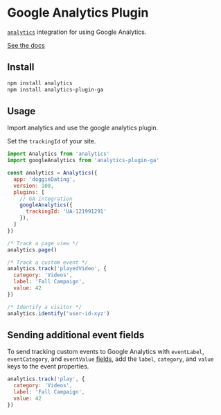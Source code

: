 # Google Analytics Plugin

[`analytics`](https://www.npmjs.com/package/analytics) integration for using Google Analytics.

[See the docs](https://getanalytics.io/plugins/google-analytics/)

## Install

```bash
npm install analytics
npm install analytics-plugin-ga
```

## Usage

Import analytics and use the google analytics plugin.

Set the `trackingId` of your site.

```js
import Analytics from 'analytics'
import googleAnalytics from 'analytics-plugin-ga'

const analytics = Analytics({
  app: 'doggieDating',
  version: 100,
  plugins: [
    // GA integration
    googleAnalytics({
      trackingId: 'UA-121991291'
    }),
  ]
})

/* Track a page view */
analytics.page()

/* Track a custom event */
analytics.track('playedVideo', {
  category: 'Videos',
  label: 'Fall Campaign',
  value: 42
})

/* Identify a visitor */
analytics.identify('user-id-xyz')
```

## Sending additional event fields

To send tracking custom events to Google Analytics with `eventLabel`, `eventCategory`, and `eventValue` [fields](https://developers.google.com/analytics/devguides/collection/analyticsjs/events#event_fields), add the `label`, `category`, and `value` keys to the event properties.

```js
analytics.track('play', {
  category: 'Videos',
  label: 'Fall Campaign',
  value: 42
})
```
